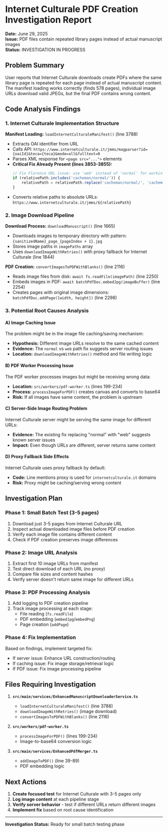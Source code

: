 # Internet Culturale PDF Creation Investigation Report

**Date:** June 29, 2025  
**Issue:** PDF files contain repeated library pages instead of actual manuscript images  
**Status:** INVESTIGATION IN PROGRESS  

## Problem Summary

User reports that Internet Culturale downloads create PDFs where the same library page is repeated for each page instead of actual manuscript content. The manifest loading works correctly (finds 578 pages), individual image URLs download valid JPEGs, but the final PDF contains wrong content.

## Code Analysis Findings

### 1. Internet Culturale Implementation Structure

**Manifest Loading:** `loadInternetCulturaleManifest()` (line 3788)
- Extracts OAI identifier from URL
- Calls API: `https://www.internetculturale.it/jmms/magparser?id={oaiId}&teca={teca}&mode=all&fulltext=0`
- Parses XML response for `<page src="...">` elements
- **Critical Fix Already Present (lines 3853-3855):**
  ```typescript
  // Fix Florence URL issue: use 'web' instead of 'normal' for working images
  if (relativePath.includes('cacheman/normal/')) {
      relativePath = relativePath.replace('cacheman/normal/', 'cacheman/web/');
  }
  ```
- Converts relative paths to absolute URLs: `https://www.internetculturale.it/jmms/${relativePath}`

### 2. Image Download Pipeline

**Download Process:** `downloadManuscript()` (line 1665)
- Downloads images to temporary directory with pattern: `{sanitizedName}_page_{pageIndex + 1}.jpg`
- Stores image paths in `imagePaths` array
- Uses `downloadImageWithRetries()` with proxy fallback for Internet Culturale (line 1844)

**PDF Creation:** `convertImagesToPDFWithBlanks()` (line 2116)
- Reads image files from disk: `await fs.readFile(imagePath)` (line 2250)
- Embeds images in PDF: `await batchPdfDoc.embedJpg(imageBuffer)` (line 2254)
- Creates pages with original image dimensions: `batchPdfDoc.addPage([width, height])` (line 2298)

### 3. Potential Root Causes Analysis

#### A) **Image Caching Issue** 
The problem might be in the image file caching/saving mechanism:
- **Hypothesis:** Different image URLs resolve to the same cached content
- **Evidence:** The `normal` vs `web` path fix suggests server routing issues
- **Location:** `downloadImageWithRetries()` method and file writing logic

#### B) **PDF Worker Processing Issue**
The PDF worker processes images but might be receiving wrong data:
- **Location:** `src/workers/pdf-worker.ts` (lines 199-234)
- **Process:** `processImageForPDF()` creates canvas and converts to base64
- **Risk:** If all images have same content, the problem is upstream

#### C) **Server-Side Image Routing Problem**
Internet Culturale server might be serving the same image for different URLs:
- **Evidence:** The existing fix replacing "normal" with "web" suggests known server issues
- **Impact:** Even though URLs are different, server returns same content

#### D) **Proxy Fallback Side Effects**
Internet Culturale uses proxy fallback by default:
- **Code:** Line mentions proxy is used for `internetculturale.it` domains
- **Risk:** Proxy might be caching/serving wrong content

## Investigation Plan

### Phase 1: Small Batch Test (3-5 pages)
1. Download just 3-5 pages from Internet Culturale URL
2. Inspect actual downloaded image files before PDF creation
3. Verify each image file contains different content
4. Check if PDF creation preserves image differences

### Phase 2: Image URL Analysis  
1. Extract first 10 image URLs from manifest
2. Test direct download of each URL (no proxy)
3. Compare file sizes and content hashes
4. Verify server doesn't return same image for different URLs

### Phase 3: PDF Processing Analysis
1. Add logging to PDF creation pipeline
2. Track image processing at each stage:
   - File reading (`fs.readFile`)
   - PDF embedding (`embedJpg`/`embedPng`)
   - Page creation (`addPage`)

### Phase 4: Fix Implementation
Based on findings, implement targeted fix:
- If server issue: Enhance URL construction/routing
- If caching issue: Fix image storage/retrieval logic  
- If PDF issue: Fix image processing pipeline

## Files Requiring Investigation

1. **`src/main/services/EnhancedManuscriptDownloaderService.ts`**
   - `loadInternetCulturaleManifest()` (line 3788)
   - `downloadImageWithRetries()` (image download)
   - `convertImagesToPDFWithBlanks()` (line 2116)

2. **`src/workers/pdf-worker.ts`**
   - `processImageForPDF()` (lines 199-234)
   - Image-to-base64 conversion logic

3. **`src/main/services/EnhancedPdfMerger.ts`**
   - `addImageToPDF()` (line 39-89)
   - PDF embedding logic

## Next Actions

1. **Create focused test** for Internet Culturale with 3-5 pages only
2. **Log image content** at each pipeline stage
3. **Verify server behavior** - test if different URLs return different images
4. **Implement fix** based on root cause identification

---

**Investigation Status:** Ready for small batch testing phase